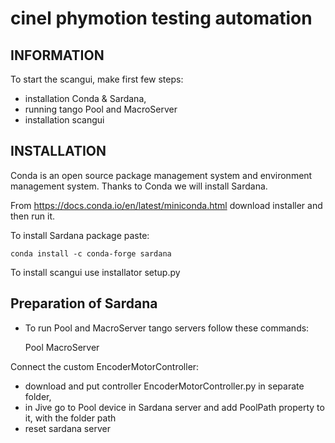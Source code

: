 cinel phymotion testing automation
====================

INFORMATION
-----------
To start the scangui, make first few steps:
* installation Conda & Sardana, 
* running tango Pool and MacroServer
* installation scangui

INSTALLATION
------------
Conda is an open source package management system and environment management system. Thanks to Conda we will install Sardana. 

From https://docs.conda.io/en/latest/miniconda.html download installer and then run it.

To install Sardana package paste:

    conda install -c conda-forge sardana

To install scangui use installator setup.py

Preparation of Sardana
-----------------------
- To run Pool and MacroServer tango servers follow these commands:

    Pool <system-name>
    MacroServer <system-name>
    
Connect the custom EncoderMotorController:
* download and put controller EncoderMotorController.py in separate folder, 
* in Jive go to Pool device in Sardana server and add PoolPath property to it, with the folder path
* reset sardana server
